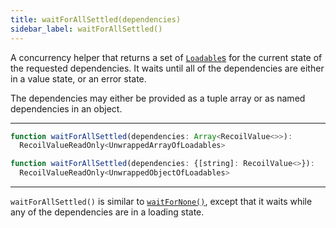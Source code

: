 ```yaml
---
title: waitForAllSettled(dependencies)
sidebar_label: waitForAllSettled()
---
```


A concurrency helper that returns a set of [`Loadable`s](/docs/api-reference/core/Loadable) for the current state of the requested dependencies.  It waits until all of the dependencies are either in a value state, or an error state.

The dependencies may either be provided as a tuple array or as named dependencies in an object.

---

```jsx
function waitForAllSettled(dependencies: Array<RecoilValue<>>):
  RecoilValueReadOnly<UnwrappedArrayOfLoadables>
```

```jsx
function waitForAllSettled(dependencies: {[string]: RecoilValue<>}):
  RecoilValueReadOnly<UnwrappedObjectOfLoadables>
```
---

`waitForAllSettled()` is similar to [`waitForNone()`](/docs/api-reference/utils/waitForNone), except that it waits while any of the dependencies are in a loading state.
